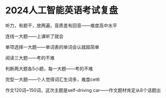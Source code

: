 # 2024人工智能英语考试复盘

听力，有题干，放两遍，音质差有回音——难度高中水平

连线一大题——上课听了就会

单项选择一大题——单词表的单词会认就超简单

阅读三大题——考的不难

判断两大题各5小题，每一大题——考的不难

完型一大题——个人觉得词汇生词多，难度cet6

作文120词~150词，这次主题是self-driving car——作文题材肯定从8个话题出